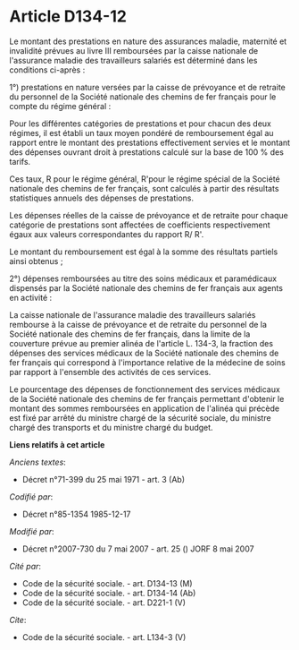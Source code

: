 # Article D134-12

Le montant des prestations en nature des assurances maladie, maternité et invalidité prévues au livre III remboursées par la
caisse nationale de l'assurance maladie des travailleurs salariés est déterminé dans les conditions ci-après : 

1°) prestations en nature versées par la caisse de prévoyance et de retraite du personnel de la Société nationale des chemins
de fer français pour le compte du régime général : 

Pour les différentes catégories de prestations et pour chacun des deux régimes, il est établi un taux moyen pondéré de
remboursement égal au rapport entre le montant des prestations effectivement servies et le montant des dépenses ouvrant droit
à prestations calculé sur la base de 100 % des tarifs. 

Ces taux, R pour le régime général, R'pour le régime spécial de la Société nationale des chemins de fer français, sont
calculés à partir des résultats statistiques annuels des dépenses de prestations. 

Les dépenses réelles de la caisse de prévoyance et de retraite pour chaque catégorie de prestations sont affectées de
coefficients respectivement égaux aux valeurs correspondantes du rapport R/ R'. 

Le montant du remboursement est égal à la somme des résultats partiels ainsi obtenus ; 

2°) dépenses remboursées au titre des soins médicaux et paramédicaux dispensés par la Société nationale des chemins de fer
français aux agents en activité : 

La caisse nationale de l'assurance maladie des travailleurs salariés rembourse à la caisse de prévoyance et de retraite du
personnel de la Société nationale des chemins de fer français, dans la limite de la couverture prévue au premier alinéa de
l'article L. 134-3, la fraction des dépenses des services médicaux de la Société nationale des chemins de fer français qui
correspond à l'importance relative de la médecine de soins par rapport à l'ensemble des activités de ces services. 

Le pourcentage des dépenses de fonctionnement des services médicaux de la Société nationale des chemins de fer français
permettant d'obtenir le montant des sommes remboursées en application de l'alinéa qui précède est fixé par arrêté du ministre
chargé de la sécurité sociale, du ministre chargé des transports et du ministre chargé du budget.

**Liens relatifs à cet article**

_Anciens textes_:

  - Décret n°71-399 du 25 mai 1971 - art. 3 (Ab)

_Codifié par_:

  - Décret n°85-1354 1985-12-17

_Modifié par_:

  - Décret n°2007-730 du 7 mai 2007 - art. 25 () JORF 8 mai 2007

_Cité par_:

  - Code de la sécurité sociale. - art. D134-13 (M)
  - Code de la sécurité sociale. - art. D134-14 (Ab)
  - Code de la sécurité sociale. - art. D221-1 (V)

_Cite_:

  - Code de la sécurité sociale. - art. L134-3 (V)

